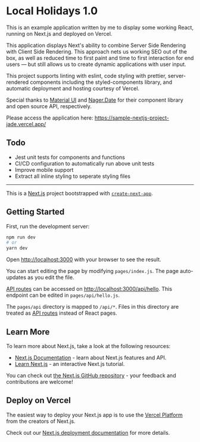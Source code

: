 # Local Holidays 1.0
This is an example application written by me to display some working React, running on Next.js and deployed on Vercel. 

This application displays Next's ability to combine Server Side Rendering with Client Side Rendering. This approach nets us working SEO out of the box, as well as reduced time to first paint and time to first interaction for end users — but still allows us to create dynamic applications with user input.

This project supports linting with eslint, code styling with prettier, server-rendered components including the styled-components library, and automatic deployment and hosting courtesy of Vercel. 

Special thanks to [Material UI](https://mui.com/) and [Nager.Date](https://date.nager.at/API) for their component library and open source API, respectively.

Please access the application here: https://sample-nextjs-project-jade.vercel.app/

## Todo
- Jest unit tests for components and functions
- CI/CD configuration to automatically run above unit tests
- Improve mobile support
- Extract all inline styling to seperate styling files

---

This is a [Next.js](https://nextjs.org/) project bootstrapped with [`create-next-app`](https://github.com/vercel/next.js/tree/canary/packages/create-next-app).

## Getting Started

First, run the development server:

```bash
npm run dev
# or
yarn dev
```

Open [http://localhost:3000](http://localhost:3000) with your browser to see the result.

You can start editing the page by modifying `pages/index.js`. The page auto-updates as you edit the file.

[API routes](https://nextjs.org/docs/api-routes/introduction) can be accessed on [http://localhost:3000/api/hello](http://localhost:3000/api/hello). This endpoint can be edited in `pages/api/hello.js`.

The `pages/api` directory is mapped to `/api/*`. Files in this directory are treated as [API routes](https://nextjs.org/docs/api-routes/introduction) instead of React pages.

## Learn More

To learn more about Next.js, take a look at the following resources:

- [Next.js Documentation](https://nextjs.org/docs) - learn about Next.js features and API.
- [Learn Next.js](https://nextjs.org/learn) - an interactive Next.js tutorial.

You can check out [the Next.js GitHub repository](https://github.com/vercel/next.js/) - your feedback and contributions are welcome!

## Deploy on Vercel

The easiest way to deploy your Next.js app is to use the [Vercel Platform](https://vercel.com/new?utm_medium=default-template&filter=next.js&utm_source=create-next-app&utm_campaign=create-next-app-readme) from the creators of Next.js.

Check out our [Next.js deployment documentation](https://nextjs.org/docs/deployment) for more details.
